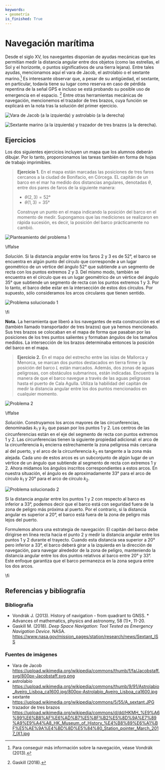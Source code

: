 ```yaml
---
keywords:
- geometría
is_finished: True
---
```


# Navegación marítima

Desde el siglo XV, los navegantes disponían de ayudas mecánicas que les permitían medir la distancia angular entre dos
objetos (como las estrellas, el Sol y el horizonte, o puntos significativos de una tierra lejana).  Entre tales ayudas, mencionamos aquí el
vara de Jacob, el astrolabio o el sextante marino.[^1] Es interesante observar que, a pesar de su antigüedad, el sextante, en particular,
todavía tiene su lugar como reserva en caso de pérdida repentina de la señal GPS
e incluso se está probando su posible uso de emergencia en el espacio.
[^2] Entre otras herramientas mecánicas de navegación, mencionemos el
trazador de tres brazos, cuya función se explicará en la nota tras la
solución del primer ejercicio.

![Vara de Jacob (a la izquierda) y astrolabio (a la derecha)](pic0a.jpg)

![Sextante marino (a la izquierda) y trazador de tres brazos (a la derecha).](pic0b.jpg)

## Ejercicios

Los dos siguientes ejercicios incluyen un mapa que los alumnos deberán
dibujar. Por lo tanto, proporcionamos las tareas también en forma de
hojas de trabajo imprimibles.

> **Ejercicio 1.** En el mapa están marcadas las posiciones de tres faros cercanos a la ciudad de Bonifacio, en Córcega. EL capitán de un barco en el mar ha medido dos distancias angulares, denotadas $\theta$, entre dos pares de faros de la siguiente manera:
>
> * $\theta (2,3) = 52°$
> * $\theta (1,3) = 35°$
>
> Construye un punto en el mapa indicando la posición del barco
> en el momento de medir.
> Supongamos que las mediciones se realizaron en rápida sucesión,
> es decir, la posición del barco prácticamente no cambió.

![Planteamiento del problema 1](pic1.jpg)

\iffalse

*Solución.* Si la distancia angular entre los faros 2 y 3 es de
52°, el barco se encuentra en algún punto del círculo que corresponde a un
lugar geométrico de un vértice del ángulo 52° que subtiende a un segmento de recta con
los puntos extremos 2 y 3.
Del mismo modo, también se encuentra en el círculo que es un lugar geométrico de un
vértice del ángulo 35° que subtiende un segmento de recta con los puntos extremos 1 y
3.  Por lo tanto, el barco debe estar en la intersección de estos dos círculos. 
Por supuesto, sólo consideramos los arcos circulares que tienen sentido.

![Problema solucionado 1](pic2.jpg)

\fi

**Nota.** La herramienta que liberó a los navegantes de esta construcción es el
(también llamado transportador de tres brazos) que ya hemos mencionado. 
Sus tres brazos se colocaban en el mapa de forma que
pasaban por las posiciones de los tres puntos salientes y formaban ángulos
de los tamaños medidos. La intersección de los brazos determinaba entonces
la posición del barco en el mapa.

> **Ejercicio 2.** En el mapa del estrecho entre las islas de
> Mallorca y Menorca, se marcan dos puntos destacados en tierra firme y la
> posición del barco $L$ están marcados. Además,
> dos zonas de aguas peligrosas, con obstáculos submarinos,
>  están indicadas.  Encuentra la manera de que el barco navegue a través de las aguas peligrosas
> hasta el puerto de Cala Agulla.  Utiliza la habilidad del capitán
> de medir la distancia angular entre los dos puntos mencionados en
> cualquier momento.

![Problema 2](pic3.jpg)

\iffalse

*Solución*. Construyamos los arcos mayores de las circunferencias, denominadas
$k_1$ y $k_2$ que pasan por los puntos $1$ y $2$. Los centros de las
circunferencias están en el eje del segmento de recta con puntos extremos $1$ y
$2$. Las circunferencias tienen la siguiente propiedad adicional:
el arco de la circunferencia $k_1$ encierra estrechamente la zona peligrosa más cercana al
del puerto, y el arco de la circunferencia $k_2$ es tangente a la zona más alejada.
Cada uno de estos arcos es un subconjunto de algún lugar de un vértice de un
ángulo que subtiende al segmento de recta con extremos $1$ y $2$. Ahora
midamos los ángulos inscritos correspondientes a estos arcos. En nuestra
situación, el ángulo es de aproximadamente $33°$ para el arco de círculo
$k_1$ y $20°$ para el arco de círculo $k_2$.

![Problema solucionado 2](pic4.jpg)

Si la distancia angular entre los puntos $1$ y $2$ con respecto al
barco es inferior a $33°$, podemos decir que el barco está con seguridad
fuera de la zona de peligro más próxima al puerto. Por el contrario, si la distancia angular 
es superior a $20°$, el barco está fuera de la zona de peligro más lejos
del puerto.

Formulemos ahora una estrategia de navegación: El capitán del
barco debe dirigirse en línea recta hacia el punto $2$ y medir
la distancia angular entre los puntos $1$ y $2$ durante el trayecto.
Cuando esta distancia sea superior a $20°$ pero inferior a
$33°$, el barco deberá girar a la izquierda en la dirección de navegación, para
navegar alrededor de la zona de peligro, manteniendo la distancia angular
entre los dos puntos relativos al barco entre $20°$ y
$33°$. Este enfoque garantiza que el barco permanezca en la zona segura
entre los dos arcos.

\fi

## Referencias y bibliografía

### Bibliografía

* Vondrák J. (2013). History of navigation - from quadrant to GNSS. * Advances
of mathematics, physics and astronomy, 58 (1)*, 11-20.
* Gaskill M. (2018). *Deep Space Navigation: Tool Tested as Emergency
Navigation Device*. NASA.
<https://www.nasa.gov/mission_pages/station/research/news/Sextant_ISS>

### Fuentes de imágenes

- Vara de Jacob 
    <https://upload.wikimedia.org/wikipedia/commons/thumb/f/fa/Jacobstaff.svg/800px-Jacobstaff.svg.png>
- astrolabio  
    <https://upload.wikimedia.org/wikipedia/commons/thumb/9/91/Astrolabio_Aveiro_Lisboa_ca1600.jpg/800px-Astrolabio_Aveiro_Lisboa_ca1600.jpg>
- sextante
    <https://upload.wikimedia.org/wikipedia/commons/5/55/A_sextant.JPG>
- trazador de tres brazos  
    <https://upload.wikimedia.org/wikipedia/commons/d/dd/HKMH_%E9%A6%99%E6%B8%AF%E6%AD%B7%E5%8F%B2%E5%8D%9A%E7%89%A9%E9%A4%A8_HK_Museum_of_History_%E4%B8%89%E6%A1%BF%E5%AE%9A%E4%BD%8D%E5%84%80_Station_pointer_March_2017_IX1.jpg>

[^1]: Para conseguir más información sobre la navegación, véase Vondrák (2013).

[^2]: Gaskill (2018).

